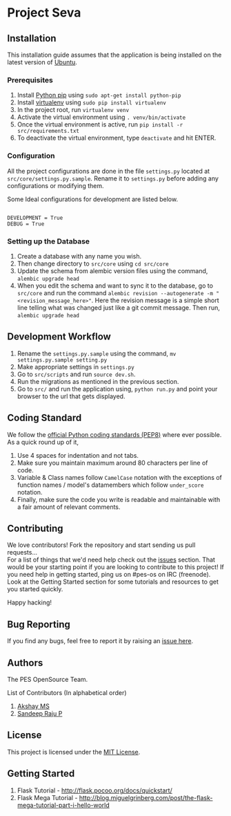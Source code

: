 Project Seva
===

## Installation

This installation guide assumes that the application is being installed on the latest version of [Ubuntu](http://www.ubuntu.com/ubuntu).


### Prerequisites

1. Install [Python pip](https://pypi.python.org/pypi/pip) using `sudo apt-get install python-pip`
2. Install [virtualenv](https://pypi.python.org/pypi/virtualenv) using `sudo pip install virtualenv`
3. In the project root, run `virtualenv venv`
4. Activate the virtual environment using `. venv/bin/activate`
5. Once the virtual environment is active, run `pip install -r src/requirements.txt`
6. To deactivate the virtual environment, type `deactivate` and hit ENTER.


### Configuration

All the project configurations are done in the file `settings.py` located at `src/core/settings.py.sample`. Rename it to `settings.py` before adding any configurations or modifying them.  

Some Ideal configurations for development are listed below.


```

DEVELOPMENT = True
DEBUG = True

```


### Setting up the Database

1. Create a database with any name you wish.
2. Then change directory to `src/core` using `cd src/core`
3. Update the schema from alembic version files using the command, `alembic upgrade head`
4. When you edit the schema and want to sync it to the database, go to `src/core` and run the command `alembic revision --autogenerate -m "<revision_message_here>"`. Here the revision message is a simple short line telling what was changed just like a git commit message. Then run, `alembic upgrade head`


## Development Workflow

1. Rename the `settings.py.sample` using the command, `mv settings.py.sample setting.py`
2. Make appropriate settings in `settings.py`
3. Go to `src/scripts` and run `source dev.sh`.
4. Run the migrations as mentioned in the previous section.
5. Go to `src/` and run the application using, `python run.py` and point your browser to the url that gets displayed.


## Coding Standard

We follow the [official Python coding standards (PEP8)](http://www.python.org/dev/peps/pep-0008/) where ever possible. As a quick round up of it,

1. Use 4 spaces for indentation and not tabs.
2. Make sure you maintain maximum around 80 characters per line of code.
3. Variable & Class names follow `CamelCase` notation with the exceptions of function names / model's datamembers which follow `under_score` notation.
4. Finally, make sure the code you write is readable and maintainable with a fair amount of relevant comments.


## Contributing

We love contributors! Fork the repository and start sending us pull requests...  
For a list of things that we'd need help check out the [issues](https://github.com/pesos/ngo-portal/issues) section. That would be your starting point if you are looking to contribute to this project! If you need help in getting started, ping us on #pes-os on IRC (freenode). Look at the Getting Started section for some tutorials and resources to get you started quickly.

Happy hacking!


## Bug Reporting

If you find any bugs, feel free to report it by raising an [issue here](https://github.com/pesos/ngo-portal/issues).


## Authors

The PES OpenSource Team.

List of Contributors (In alphabetical order)

1. [Akshay MS](https://github.com/akshayms)
2. [Sandeep Raju P](https://github.com/sandeepraju)


## License

This project is licensed under the [MIT License](https://github.com/pesos/ngo-portal/blob/seva-flask/LICENSE.txt).


## Getting Started

1. Flask Tutorial - http://flask.pocoo.org/docs/quickstart/
2. Flask Mega Tutorial - http://blog.miguelgrinberg.com/post/the-flask-mega-tutorial-part-i-hello-world
